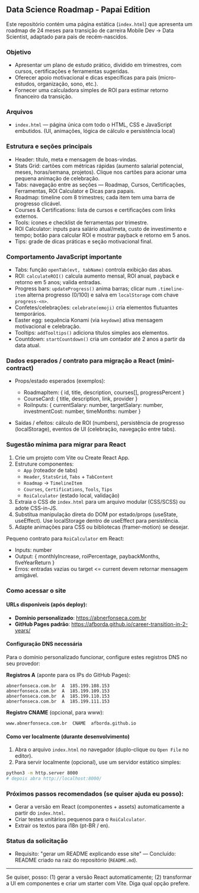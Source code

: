 ## Data Science Roadmap - Papai Edition

Este repositório contém uma página estática (`index.html`) que apresenta um roadmap de 24 meses para transição de carreira Mobile Dev → Data Scientist, adaptado para pais de recém-nascidos.

### Objetivo

- Apresentar um plano de estudo prático, dividido em trimestres, com cursos, certificações e ferramentas sugeridas.
- Oferecer apoio motivacional e dicas específicas para pais (micro-estudos, organização, sono, etc.).
- Fornecer uma calculadora simples de ROI para estimar retorno financeiro da transição.

### Arquivos

- `index.html` — página única com todo o HTML, CSS e JavaScript embutidos. (UI, animações, lógica de cálculo e persistência local)

### Estrutura e seções principais

- Header: título, meta e mensagem de boas-vindas.
- Stats Grid: cartões com métricas rápidas (aumento salarial potencial, meses, horas/semana, projetos). Clique nos cartões para acionar uma pequena animação de celebração.
- Tabs: navegação entre as seções — Roadmap, Cursos, Certificações, Ferramentas, ROI Calculator e Dicas para papais.
- Roadmap: timeline com 8 trimestres; cada item tem uma barra de progresso clicável.
- Courses & Certifications: lista de cursos e certificações com links externos.
- Tools: ícones e checklist de ferramentas por trimestre.
- ROI Calculator: inputs para salário atual/meta, custo de investimento e tempo; botão para calcular ROI e mostrar payback e retorno em 5 anos.
- Tips: grade de dicas práticas e seção motivacional final.

### Comportamento JavaScript importante

- Tabs: função `openTab(evt, tabName)` controla exibição das abas.
- ROI: `calculateROI()` calcula aumento mensal, ROI anual, payback e retorno em 5 anos; valida entradas.
- Progress bars: `updateProgress()` anima barras; clicar num `.timeline-item` alterna progresso (0/100) e salva em `localStorage` com chave `progress-<n>`.
- Confetes/celebrações: `celebrate(emoji)` cria elementos flutuantes temporários.
- Easter egg: sequência Konami (via `keydown`) ativa mensagem motivacional e celebração.
- Tooltips: `addTooltips()` adiciona títulos simples aos elementos.
- Countdown: `startCountdown()` cria um contador até 2 anos a partir da data atual.

### Dados esperados / contrato para migração a React (mini-contract)

- Props/estado esperados (exemplos):
  - RoadmapItem: { id, title, description, courses[], progressPercent }
  - CourseCard: { title, description, link, provider }
  - RoiInputs: { currentSalary: number, targetSalary: number, investmentCost: number, timeMonths: number }

- Saídas / efeitos: cálculo de ROI (numbers), persistência de progresso (localStorage), eventos de UI (celebração, navegação entre tabs).

### Sugestão mínima para migrar para React

1. Crie um projeto com Vite ou Create React App.
2. Estruture componentes:
   - `App` (roteador de tabs)
   - `Header`, `StatsGrid`, `Tabs` + `TabContent`
   - `Roadmap` → `TimelineItem`
   - `Courses`, `Certifications`, `Tools`, `Tips`
   - `RoiCalculator` (estado local, validação)
3. Extraia o CSS de `index.html` para um arquivo modular (CSS/SCSS) ou adote CSS-in-JS.
4. Substitua manipulação direta do DOM por estado/props (useState, useEffect). Use localStorage dentro de useEffect para persistência.
5. Adapte animações para CSS ou bibliotecas (framer-motion) se desejar.

Pequeno contrato para `RoiCalculator` em React:
- Inputs: number
- Output: { monthlyIncrease, roiPercentage, paybackMonths, fiveYearReturn }
- Erros: entradas vazias ou target <= current devem retornar mensagem amigável.

### Como acessar o site

#### URLs disponíveis (após deploy):
- **Domínio personalizado**: https://abnerfonseca.com.br
- **GitHub Pages padrão**: https://afborda.github.io/career-transition-in-2-years/

#### Configuração DNS necessária
Para o domínio personalizado funcionar, configure estes registros DNS no seu provedor:

**Registros A** (aponte para os IPs do GitHub Pages):
```
abnerfonseca.com.br  A  185.199.108.153
abnerfonseca.com.br  A  185.199.109.153  
abnerfonseca.com.br  A  185.199.110.153
abnerfonseca.com.br  A  185.199.111.153
```

**Registro CNAME** (opcional, para www):
```
www.abnerfonseca.com.br  CNAME  afborda.github.io
```

#### Como ver localmente (durante desenvolvimento)

1. Abra o arquivo `index.html` no navegador (duplo-clique ou `Open File` no editor).
2. Para servir localmente (opcional), use um servidor estático simples:

```bash
python3 -m http.server 8000
# depois abra http://localhost:8000/
```

### Próximos passos recomendados (se quiser ajuda eu posso):

- Gerar a versão em React (componentes + assets) automaticamente a partir do `index.html`.
- Criar testes unitários pequenos para o `RoiCalculator`.
- Extrair os textos para i18n (pt-BR / en).

### Status da solicitação

- Requisito: "gerar um README explicando esse site" — Concluído: README criado na raiz do repositório (`README.md`).

---

Se quiser, posso: (1) gerar a versão React automaticamente; (2) transformar a UI em componentes e criar um starter com Vite. Diga qual opção prefere.
